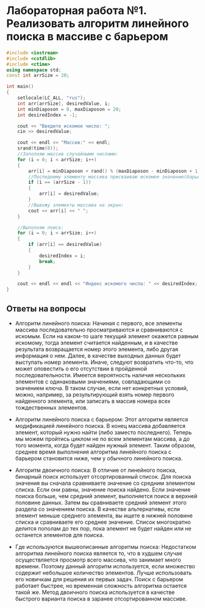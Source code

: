 
# Лабораторная работа №1. Реализовать алгоритм линейного поиска в массиве с барьером

``` c++
#include <iostream>
#include <cstdlib>
#include <ctime>
using namespace std;
const int arrSize = 20;

int main()
{
	setlocale(LC_ALL, "rus");
	int arr[arrSize], desiredValue, i;
	int minDiaposon = 0, maxDiaposon = 20;
	int desiredIndex = -1;

	cout << "Введите искомое число: ";
	cin >> desiredValue;

	cout << endl << "Массив:" << endl;
	srand(time(0));
	//Заполняю массив случайными числами:
	for (i = 0; i < arrSize; i++)
	{
		arr[i] = minDiaposon + rand() % (maxDiaposon - minDiaposon + 1);
		//Последнему элементу массива присваиваю искомое значение(барьер):
		if (i == (arrSize - 1))
		{
			arr[i] = desiredValue;
		}
		//Вывожу элементы массива на экран:
		cout << arr[i] << " ";
	}

	//Выполняю поиск:
	for (i = 0; i < arrSize; i++)
	{
		if (arr[i] == desiredValue)
	    {
		    desiredIndex = i;
			break;
		}
	}

	cout << endl << endl << "Индекс искомого числа: " << desiredIndex;
}
```

## Ответы на вопросы

- Алгоритм линейного поиска:
Начиная с первого, все элементы массива последовательно просматриваются и сравниваются с искомым. Если на каком-то шаге текущий элемент окажется равным искомому, тогда элемент считается найденным, и в качестве результата возвращается номер этого элемента, либо другая информация о нем. Далее, в качестве выходных данных будет выступать номер элемента. Иначе, следуют возвратить что-то, что может оповестить о его отсутствии в пройденной последовательности. Имеется вероятность наличия нескольких элементов с одинаковыми значениями, совпадающими со значением ключа. В таком случае, если нет конкретных условий, можно, например, за результирующий взять номер первого найденного элемента, или записать в массив номера всех тождественных элементов.

- Алгоритм линейного поиска с барьером:
Этот алгоритм является модификацией линейного поиска. В конец массива добавляется элемент, который нужно найти (либо заместо последнего). Теперь мы можем пройтись циклом не по всем элементам массива, а до того момента, когда будет найден нужный элемент. Таким образом, среднее время выполнения алгоритма линейного поиска с барьером становится ниже, чем у обычного линейного поиска.

- Алгоритм двоичного поиска:
В отличие от линейного поиска, бинарный поиск использует отсортированный список. Для поиска значения вы сначала сравниваете значение со средним элементом списка. Если они равны, значение поиска найдено. Если значение поиска больше, чем средний элемент, выполняется поиск в верхней половине данных. Затем вы сравниваете средний элемент этого раздела со значением поиска. В качестве альтернативы, если элемент меньше среднего элемента, вы ищете в нижней половине списка и сравниваете его среднее значение. Список многократно делится пополам до тех пор, пока элемент не будет найден или не останется элементов для поиска.

- Где используются вышеописанные алгоритмы поиска:
Недостатком алгоритма линейного поиска является то, что в худшем случае осуществляется просмотр всего массива, что занимает много времени. Поэтому данный алгоритм используется, если множество содержит небольшое количество элементов. Лучше использовать его новичкам для решения их первых задач. 
Поиск с барьером работает быстрее, но временная сложность алгоритма остается такой же.
Метод двоичного поиска используется в качестве быстрого варианта поиска в заранее отсортированном массиве.

